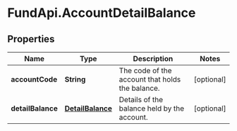 # FundApi.AccountDetailBalance

## Properties

Name | Type | Description | Notes
------------ | ------------- | ------------- | -------------
**accountCode** | **String** | The code of the account that holds the balance. | [optional] 
**detailBalance** | [**DetailBalance**](DetailBalance.md) | Details of the balance held by the account. | [optional] 


